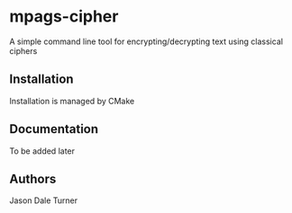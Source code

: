 # mpags-cipher
A simple command line tool for encrypting/decrypting text using classical ciphers


## Installation

Installation is managed by CMake

## Documentation

To be added later

## Authors
Jason Dale Turner
